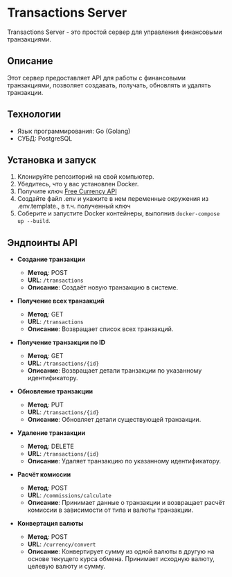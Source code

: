 # Transactions Server

Transactions Server - это простой сервер для управления финансовыми транзакциями.

## Описание

Этот сервер предоставляет API для работы с финансовыми транзакциями, позволяет создавать, получать, обновлять и удалять транзакции.

## Технологии

- Язык программирования: Go (Golang)
- СУБД: PostgreSQL

## Установка и запуск

1. Клонируйте репозиторий на свой компьютер.
2. Убедитесь, что у вас установлен Docker.
3. Получите ключ [Free Currency API](https://app.freecurrencyapi.com/)
4. Создайте файл .env и укажите в нем переменные окружения из .env.template., в т.ч. полученный ключ
5. Соберите и запустите Docker контейнеры, выполнив `docker-compose up --build`.

## Эндпоинты API

- **Создание транзакции**
    - **Метод**: POST
    - **URL**: `/transactions`
    - **Описание**: Создаёт новую транзакцию в системе.

- **Получение всех транзакций**
    - **Метод**: GET
    - **URL**: `/transactions`
    - **Описание**: Возвращает список всех транзакций.

- **Получение транзакции по ID**
    - **Метод**: GET
    - **URL**: `/transactions/{id}`
    - **Описание**: Возвращает детали транзакции по указанному идентификатору.

- **Обновление транзакции**
    - **Метод**: PUT
    - **URL**: `/transactions/{id}`
    - **Описание**: Обновляет детали существующей транзакции.

- **Удаление транзакции**
    - **Метод**: DELETE
    - **URL**: `/transactions/{id}`
    - **Описание**: Удаляет транзакцию по указанному идентификатору.

- **Расчёт комиссии**
    - **Метод**: POST
    - **URL**: `/commissions/calculate`
    - **Описание**: Принимает данные о транзакции и возвращает расчёт комиссии в зависимости от типа и валюты транзакции.

- **Конвертация валюты**
    - **Метод**: POST
    - **URL**: `/currency/convert`
    - **Описание**: Конвертирует сумму из одной валюты в другую на основе текущего курса обмена. Принимает исходную валюту, целевую валюту и сумму.


